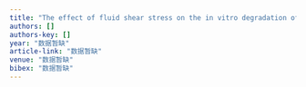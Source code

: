 ```yaml
---
title: "The effect of fluid shear stress on the in vitro degradation of poly(lactide‐co‐glycolide) acid membranes"
authors: []
authors-key: []
year: "数据暂缺"
article-link: "数据暂缺"
venue: "数据暂缺"
bibex: "数据暂缺"
---
```

